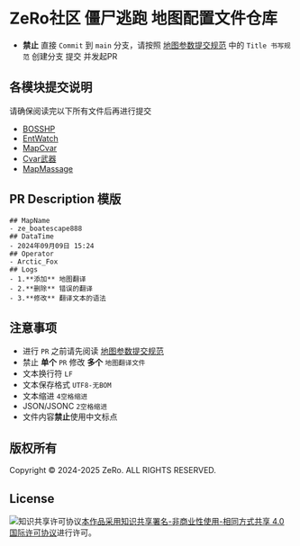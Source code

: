 # ZeRo社区 僵尸逃跑 地图配置文件仓库
- **禁止** 直接 `Commit` 到 `main` 分支，请按照 <a rel="readme" href="地图参数提交规范.md">地图参数提交规范</a> 中的 `Title 书写规范` 创建分支 提交 并发起PR 

## 各模块提交说明
请确保阅读完以下所有文件后再进行提交
- <a rel="readme" href="ZeRo_BossHP/BOSSHP.md">BOSSHP</a>
- <a rel="readme" href="ZeRo_EntWatch/EntWatch.md">EntWatch</a>
- <a rel="readme" href="ZeRo_MapCvar_Config/Main配置介绍.md">MapCvar</a>
- <a rel="readme" href="ZeRo_MapCvar_Config/Cvar武器.md">Cvar武器</a>
- <a rel="readme" href="ZeRo_MapMessage/MapMassage.md">MapMassage</a>

## PR Description 模版

```
## MapName
- ze_boatescape888
## DataTime 
- 2024年09月09日 15:24
## Operator
- Arctic_Fox
## Logs
- 1.**添加** 地图翻译
- 2.**删除** 错误的翻译
- 3.**修改** 翻译文本的语法
```

## 注意事项

- 进行 `PR` 之前请先阅读 <a rel="readme" href="地图参数提交规范.md">地图参数提交规范</a>
- 禁止 **单个** `PR` 修改 **多个** `地图翻译文件`
- 文本换行符 `LF`
- 文本保存格式 `UTF8-无BOM`
- 文本缩进 `4空格缩进`
- JSON/JSONC `2空格缩进`
- 文件内容**禁止**使用中文标点

## 版权所有

Copyright © 2024-2025 ZeRo. ALL RIGHTS RESERVED.
<br />

## License

<img alt="知识共享许可协议" style="border-width:0" src="https://i.creativecommons.org/l/by-nc-sa/4.0/88x31.png" /></a><a rel="license" href="http://creativecommons.org/licenses/by-nc-sa/4.0/">本作品采用<a rel="license" href="http://creativecommons.org/licenses/by-nc-sa/4.0/">知识共享署名-非商业性使用-相同方式共享 4.0 国际许可协议</a>进行许可。
